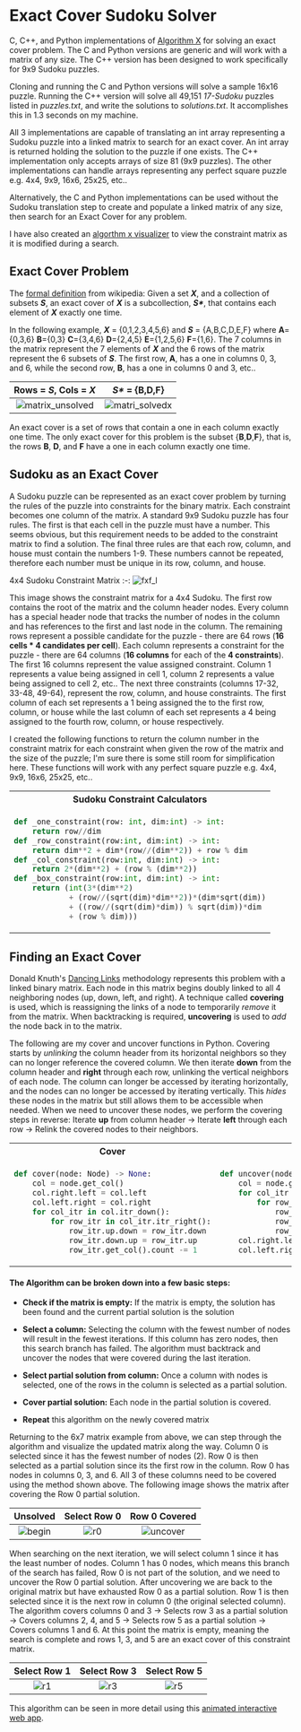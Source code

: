 # Exact Cover Sudoku Solver
C, C++, and Python implementations of [Algorithm X](https://en.wikipedia.org/wiki/Knuth%27s_Algorithm_X) for solving an exact cover problem.  The C and Python versions are generic and will work with a matrix of any size. The C++ version has been designed to work specifically for 9x9 Sudoku puzzles.

Cloning and running the C and Python versions will solve a sample 16x16 puzzle.  Running the C++ version will solve all 49,151 *17-Sudoku* puzzles listed in *puzzles.txt*, and write the solutions to *solutions.txt*.  It accomplishes this in 1.3 seconds on my machine.

All 3 implementations are capable of translating an int array representing a Sudoku puzzle into a linked matrix to search for an exact cover. An int array is returned holding the solution to the puzzle if one exists.  The C++ implementation only accepts arrays of size 81 (9x9 puzzles). The other implementations can handle arrays representing any perfect square puzzle e.g. 4x4, 9x9, 16x6, 25x25, etc..

Alternatively, the C and Python implementations can be used without the Sudoku translation step to create and populate a linked matrix of any size, then search for an Exact Cover for any problem.

I have also created an [algorthm x visualizer](https://nstagman.github.io/algx_visualizer/) to view the constraint matrix as it is modified during a search.

## Exact Cover Problem
The [formal definition](https://en.wikipedia.org/wiki/Exact_cover#Formal_definition) from wikipedia: Given a set *__X__*, and a collection of subsets *__S__*, an exact cover of *__X__* is a subcollection, *__S&ast;__*, that contains each element of *__X__* exactly one time.

In the following example, *__X__* = {0,1,2,3,4,5,6} and *__S__* = {A,B,C,D,E,F} where **A**={0,3,6} **B**={0,3} **C**={3,4,6} **D**={2,4,5} **E**={1,2,5,6} **F**={1,6}. The 7 columns in the matrix represent the 7 elements of *__X__* and the 6 rows of the matrix represent the 6 subsets of *__S__*.  The first row, **A**, has a one in columns 0, 3, and 6, while the second row, **B**, has a one in columns 0 and 3, etc..

Rows = *__S__*, Cols =  *__X__* | *__S&ast;__* = {**B**,**D**,**F**}
:-:|:-:
![matrix_unsolved](https://user-images.githubusercontent.com/35941942/173413772-53a1cfff-cc8f-4b01-bcce-a57f44f3e9fa.png) | ![matri_solvedx](https://user-images.githubusercontent.com/35941942/173413784-208000c9-8d9b-4f92-8a0a-f56f23e8748c.png)

An exact cover is a set of rows that contain a one in each column exactly one time. The only exact cover for this problem is the subset {**B**,**D**,**F**}, that is, the rows **B**, **D**, and **F** have a one in each column exactly one time.

## Sudoku as an Exact Cover

A Sudoku puzzle can be represented as an exact cover problem by turning the rules of the puzzle into constraints for the binary matrix. Each constraint becomes one column of the matrix. A standard 9x9 Sudoku puzzle has four rules.  The first is that each cell in the puzzle must have a number.  This seems obvious, but this requirement needs to be added to the constraint matrix to find a solution.  The final three rules are that each row, column, and house must contain the numbers 1-9.  These numbers cannot be repeated, therefore each number must be unique in its row, column, and house.

4x4 Sudoku Constraint Matrix
:-:
![fxf_l](https://user-images.githubusercontent.com/35941942/173417887-9bfe7a4f-548d-4872-8749-75a846b26e27.png)

This image shows the constraint matrix for a 4x4 Sudoku. The first row contains the root of the matrix and the column header nodes. Every column has a special header node that tracks the number of nodes in the column and has references to the first and last node in the column. The remaining rows represent a possible candidate for the puzzle - there are 64 rows (**16 cells * 4 candidates per cell**).  Each column represents a constraint for the puzzle - there are 64 columns (**16 columns** for each of the **4 constraints**). The first 16 columns represent the value assigned constraint. Column 1 represents a value being assigned in cell 1, column 2 represents a value being assigned to cell 2, etc..  The next three constraints (columns 17-32, 33-48, 49-64), represent the row, column, and house constraints.  The first column of each set represents a 1 being assigned the to the first row, column, or house while the last column of each set represents a 4 being assigned to the fourth row, column, or house respectively.

I created the following functions to return the column number in the constraint matrix for each constraint when given the row of the matrix and the size of the puzzle; I'm sure there is some still room for simplification here. These functions will work with any perfect square puzzle e.g. 4x4, 9x9, 16x6, 25x25, etc..

<table>
<tr>
<th>Sudoku Constraint Calculators</th>
</tr>
<tr>
<td>
    
```python
def _one_constraint(row: int, dim:int) -> int:
    return row//dim
def _row_constraint(row:int, dim:int) -> int:
    return dim**2 + dim*(row//(dim**2)) + row % dim
def _col_constraint(row:int, dim:int) -> int:
    return 2*(dim**2) + (row % (dim**2))
def _box_constraint(row:int, dim:int) -> int:
    return (int(3*(dim**2)
            + (row//(sqrt(dim)*dim**2))*(dim*sqrt(dim))
            + ((row//(sqrt(dim)*dim)) % sqrt(dim))*dim
            + (row % dim)))
```
    
</td>
</tr>
</table>

## Finding an Exact Cover
Donald Knuth's [Dancing Links](https://en.wikipedia.org/wiki/Dancing_Links) methodology represents this problem with a linked binary matrix.  Each node in this matrix begins doubly linked to all 4 neighboring nodes (up, down, left, and right). A technique called **covering** is used, which is reassigning the links of a node to temporarily *remove* it from the matrix.  When backtracking is required, **uncovering** is used to *add* the node back in to the matrix.

The following are my cover and uncover functions in Python. Covering starts by *unlinking* the column header from its horizontal neighbors so they can no longer reference the covered column. We then iterate **down** from the column header and **right** through each row, unlinking the vertical neighbors of each node.  The column can longer be accessed by iterating horizontally, and the nodes can no longer be accessed by iterating vertically.  This *hides* these nodes in the matrix but still allows them to be accessible when needed.  When we need to uncover these nodes, we perform the covering steps in reverse: Iterate **up** from column header &rarr; Iterate **left** through each row &rarr; Relink the covered nodes to their neighbors.
<table>
<tr>
<th>Cover</th>
<th>Uncover</th>
</tr>
<tr>
<td>

```python
def cover(node: Node) -> None:
    col = node.get_col()
    col.right.left = col.left
    col.left.right = col.right
    for col_itr in col.itr_down():
        for row_itr in col_itr.itr_right():
            row_itr.up.down = row_itr.down
            row_itr.down.up = row_itr.up
            row_itr.get_col().count -= 1
```

</td>
<td>

```python
def uncover(node: Node) -> None:
    col = node.get_col()
    for col_itr in col.itr_up():
        for row_itr in col_itr.itr_left():
            row_itr.up.down = row_itr
            row_itr.down.up = row_itr
            row_itr.get_col().count += 1
    col.right.left = col
    col.left.right = col
```

</td>
</tr>
</table>


#### The Algorithm can be broken down into a few basic steps:

- **Check if the matrix is empty:** If the matrix is empty, the solution has been found and the current partial solution is the solution

- **Select a column:** Selecting the column with the fewest number of nodes will result in the fewest iterations.  If this column has zero nodes, then this search branch has failed.  The algorithm must backtrack and uncover the nodes that were covered during the last iteration.

- **Select partial solution from column:** Once a column with nodes is selected, one of the rows in the column is selected as a partial solution.

- **Cover partial solution:** Each node in the partial solution is covered.

- **Repeat** this algorithm on the newly covered matrix

Returning to the 6x7 matrix example from above, we can step through the algorithm and visualize the updated matrix along the way.  Column 0 is selected since it has the fewest number of nodes (2). Row 0 is then selected as a partial solution since its the first row in the column. Row 0 has nodes in columns 0, 3, and 6. All 3 of these columns need to be covered using the method shown above. The following image shows the matrix after covering the Row 0 partial solution.  

Unsolved | Select Row 0 | Row 0 Covered
:-:|:-:|:-:
![begin](https://user-images.githubusercontent.com/35941942/173422509-29c6adaf-f5c1-4b35-841a-2588c4b783d7.png) | ![r0](https://user-images.githubusercontent.com/35941942/173422343-ddca42de-f01b-49bc-a5af-39f1098f6062.png) | ![uncover](https://user-images.githubusercontent.com/35941942/173422355-e2f7d777-39bb-4f65-bed1-a8d0f076213d.png)

When searching on the next iteration, we will select column 1 since it has the least number of nodes. Column 1 has 0 nodes, which means this branch of the search has failed, Row 0 is not part of the solution, and we need to uncover the Row 0 partial solution. After uncovering we are back to the original matrix but have exhausted Row 0 as a partial solution.  Row 1 is then selected since it is the next row in column 0 (the original selected column).  The algorithm covers columns 0 and 3 &rarr; Selects row 3 as a partial solution &rarr; Covers columns 2, 4, and 5 &rarr; Selects row 5 as a partial solution &rarr; Covers columns 1 and 6.  At this point the matrix is empty, meaning the search is complete and rows 1, 3, and 5 are an exact cover of this constraint matrix.

Select Row 1 | Select Row 3 | Select Row 5 
:-:|:-:|:-:
![r1](https://user-images.githubusercontent.com/35941942/173422895-8db85e55-cf6c-4bc6-a346-ccb09d2730c1.png) | ![r3](https://user-images.githubusercontent.com/35941942/173422904-975c2ab5-5a81-426e-8c24-dd129647df26.png) | ![r5](https://user-images.githubusercontent.com/35941942/173422917-676eb4ed-28a5-4817-ab94-f2ab4ebfb101.png)

This algorithm can be seen in more detail using this [animated interactive web app](https://nstagman.github.io/algx_visualizer/).
